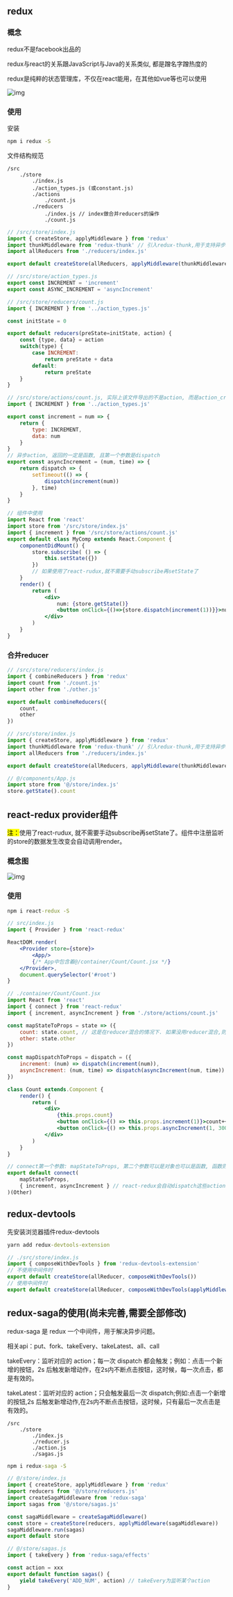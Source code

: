 ## redux

### 概念

redux不是facebook出品的

redux与react的关系跟JavaScript与Java的关系类似, 都是蹭名字蹭热度的

redux是纯粹的状态管理库，不仅在react能用，在其他如vue等也可以使用

![img](../../Typora/my-images/redux.jpg)

### 使用

安装

```cmd
npm i redux -S
```

文件结构规范

```
/src
	./store
		./index.js
		./action_types.js (或constant.js)
		./actions
			./count.js
		./reducers
			./index.js // index做合并reducers的操作
			./count.js
```

```js
// /src/store/index.js
import { createStore, applyMiddleware } from 'redux'
import thunkMiddleware from 'redux-thunk' // 引入redux-thunk,用于支持异步action
import allReducers from './reducers/index.js'

export default createStore(allReducers, applyMiddleware(thunkMiddleware))
```

```js
// /src/store/action_types.js
export const INCREMENT = 'increment'
export const ASYNC_INCREMENT = 'asyncIncrement'
```

```js
// /src/store/reducers/count.js
import { INCREMENT } from '../action_types.js'

const initState = 0

export default reducers(preState=initState, action) {
    const {type, data} = action
    switch(type) {
        case INCREMENT:
            return preState + data
        default:
            return preState
    }
}
```

```js
// /src/store/actions/count.js, 实际上该文件导出的不是action, 而是action_creater
import { INCREMENT } from '../action_types.js'

export const increment = num => {
    return {
        type: INCREMENT,
        data: num
    }
}
// 异步action, 返回的一定是函数, 且第一个参数是dispatch
export const asyncIncrement = (num, time) => {
    return dispatch => {
        setTimeout(() => {
			dispatch(increment(num))
        }, time)
    }
}
```

```jsx
// 组件中使用
import React from 'react'
import store from '/src/store/index.js'
import { increment } from '/src/store/actions/count.js'
export default class MyComp extends React.Component {
	componentDidMount() {
        store.subscribe( () => {
            this.setState({})
        })
        // 如果使用了react-rudux,就不需要手动subscribe再setState了
    }
    render() {
        return (
        	<div>
            	num: {store.getState()}
                <button onClick={()=>{store.dispatch(increment(1))}}>num++</button>
            </div>
        )
    }
}
```

### 合并reducer

```js
// /src/store/reducers/index.js
import { combineReducers } from 'redux'
import count from './count.js'
import other from './other.js'

export default combineReducers({
    count,
    other
})
```

```js
// /src/store/index.js
import { createStore, applyMiddleware } from 'redux'
import thunkMiddleware from 'redux-thunk' // 引入redux-thunk,用于支持异步action
import allReducers from './reducers/index.js'

export default createStore(allReducers, applyMiddleware(thunkMiddleware))
```

```jsx
// @/components/App.js
import store from '@/store/index.js'
store.getState().count
```

## react-redux provider组件

<mark>注：</mark>使用了react-rudux, 就不需要手动subscribe再setState了。组件中注册监听的store的数据发生改变会自动调用render。

### 概念图

![img](../../Typora/my-images/provider%E6%A6%82%E5%BF%B5%E5%9B%BE.jpg)

### 使用

```cmd
npm i react-redux -S
```

```jsx
// src/index.js
import { Provider } from 'react-redux'

ReactDOM.render(
    <Provider store={store}>
        <App/>
        {/* App中包含着@/container/Count/Count.jsx */}
    </Provider>,
    document.querySelector('#root')
}
```

```jsx
// ./container/Count/Count.jsx
import React from 'react'
import { connect } from 'react-redux'
import { increment, asyncIncrement } from './store/actions/count.js'

const mapStateToProps = state => ({
    count: state.count, // 这是在reducer混合的情况下. 如果没用reducer混合,则为count: state
    other: state.other
})

const mapDispatchToProps = dispatch = ({
    increment: (num) => dispatch(increment(num)),
    asyncIncrement: (num, time) => dispatch(asyncIncrement(num, time))
})

class Count extends.Component {
    render() {
        return (
        	<div>
            	{this.props.count}
                <button onClick={() => this.props.increment(1)}>count++</button>
                <button onClick={() => this.props.asyncIncrement(1, 3000)}>异步count++</button>
            </div>
        )
    }
}

// connect第一个参数: mapStateToProps, 第二个参数可以是对象也可以是函数, 函数则为mapDispatchToProps, 对象是简写, 推荐使用
export default connect(
    mapStateToProps,
	{ increment, asyncIncrement } // react-redux会自动dispatch这些action
)(Other)
```

## redux-devtools

先安装浏览器插件redux-devtools

```cmd
yarn add redux-devtools-extension
```

```js
// ./src/store/index.js
import { composeWithDevTools } from 'redux-devtools-extension'
// 不使用中间件时
export default createStore(allReducer, composeWithDevTools())
// 使用中间件时
export default createStore(allReducer, composeWithDevTools(applyMiddleware(thunkMiddleware)))
```

## redux-saga的使用(尚未完善,需要全部修改)

redux-saga 是 redux 一个中间件，用于解决异步问题。

相关api：put、fork、takeEvery、takeLatest、all、call

takeEvery：监听对应的 action；每一次 dispatch 都会触发；例如：点击一个新增的按钮，2s 后触发新增动作，在2s内不断点击按钮，这时候，每一次点击，都是有效的。

takeLatest：监听对应的 action；只会触发最后一次 dispatch;例如:点击一个新增的按钮,2s 后触发新增动作,在2s内不断点击按钮，这时候，只有最后一次点击是有效的。

```
/src
	./store
		./index.js
		./reducer.js
		./action.js
		./sagas.js
```

```cmd
npm i redux-saga -S
```

```js
// @/store/index.js
import { createStore, applyMiddleware } from 'redux'
import reducers from '@/store/reducers.js'
import createSagaMiddleware from 'redux-saga'
import sagas from '@/store/sagas.js'

const sagaMiddleware = createSagaMiddleware()
const store = createStore(reducers, applyMiddleware(sagaMiddleware))
sagaMiddleware.run(sagas)
export default store
```

```js
// @/store/sagas.js
import { takeEvery } from 'redux-saga/effects'

const action = xxx
export default function sagas() {
    yield takeEvery('ADD_NUM', action) // takeEvery为监听某个action
}
```

